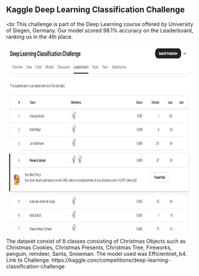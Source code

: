 ## Kaggle Deep Learning Classification Challenge
<br
This challenge is part of the Deep Learning course offered by University of Siegen, Germany. Our model scored 98.1% accuracy on the Leaderboard, ranking us in the 4th place.
<br>
<div align="center">
  <img src="leaderboard/Leaderboard.png" width="800" height="500">
</div>
<br>
The dataset consist of 8 classes consisting of Christmas Objects such as Christmas Cookies, Christmas Presents, Christmas Tree, Fireworks, penguin, reindeer, Santa, Snowman.
The model used was Efficientnet_b4.  
<br>
Link to Challenge: https://kaggle.com/competitions/deep-learning-classification-challenge
